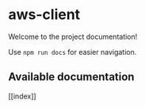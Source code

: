 # aws-client

Welcome to the project documentation!

Use `npm run docs` for easier navigation.

## Available documentation

[[index]]
